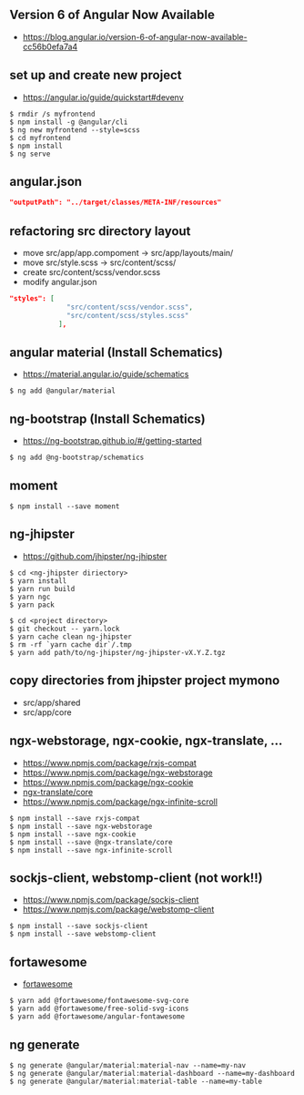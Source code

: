 ## Version 6 of Angular Now Available
 - https://blog.angular.io/version-6-of-angular-now-available-cc56b0efa7a4

## set up and create new project
 - https://angular.io/guide/quickstart#devenv
```
$ rmdir /s myfrontend
$ npm install -g @angular/cli
$ ng new myfrontend --style=scss
$ cd myfrontend
$ npm install
$ ng serve
```

## angular.json
```json
"outputPath": "../target/classes/META-INF/resources"
```

## refactoring src directory layout
 - move src/app/app.compoment -> src/app/layouts/main/
 - move src/style.scss -> src/content/scss/
 - create src/content/scss/vendor.scss
 - modify angular.json
```json
"styles": [
              "src/content/scss/vendor.scss",
              "src/content/scss/styles.scss"
            ],
```

## angular material (Install Schematics)
 - https://material.angular.io/guide/schematics
```
$ ng add @angular/material
```

## ng-bootstrap (Install Schematics)
 - https://ng-bootstrap.github.io/#/getting-started
```
$ ng add @ng-bootstrap/schematics
```

## moment
```
$ npm install --save moment
```

## ng-jhipster
 - https://github.com/jhipster/ng-jhipster
```
$ cd <ng-jhipster diriectory>
$ yarn install
$ yarn run build
$ yarn ngc
$ yarn pack

$ cd <project directory>
$ git checkout -- yarn.lock
$ yarn cache clean ng-jhipster
$ rm -rf `yarn cache dir`/.tmp
$ yarn add path/to/ng-jhipster/ng-jhipster-vX.Y.Z.tgz
```

## copy directories from jhipster project mymono
 - src/app/shared
 - src/app/core 

## ngx-webstorage, ngx-cookie, ngx-translate, ...
 - https://www.npmjs.com/package/rxjs-compat
 - https://www.npmjs.com/package/ngx-webstorage
 - https://www.npmjs.com/package/ngx-cookie
 - [ngx-translate/core](https://www.npmjs.com/package/@ngx-translate/core)
 - https://www.npmjs.com/package/ngx-infinite-scroll
```
$ npm install --save rxjs-compat
$ npm install --save ngx-webstorage
$ npm install --save ngx-cookie
$ npm install --save @ngx-translate/core
$ npm install --save ngx-infinite-scroll
```

## sockjs-client, webstomp-client (not work!!)
 - https://www.npmjs.com/package/sockjs-client
 - https://www.npmjs.com/package/webstomp-client
```
$ npm install --save sockjs-client
$ npm install --save webstomp-client
```

## fortawesome
 - [fortawesome](https://www.npmjs.com/package/@fortawesome/angular-fontawesome)
```
$ yarn add @fortawesome/fontawesome-svg-core
$ yarn add @fortawesome/free-solid-svg-icons
$ yarn add @fortawesome/angular-fontawesome
```

## ng generate
```
$ ng generate @angular/material:material-nav --name=my-nav
$ ng generate @angular/material:material-dashboard --name=my-dashboard
$ ng generate @angular/material:material-table --name=my-table
```
